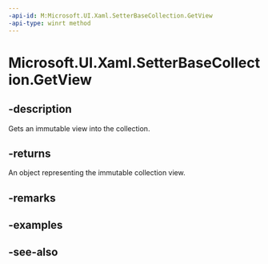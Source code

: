 ```yaml
---
-api-id: M:Microsoft.UI.Xaml.SetterBaseCollection.GetView
-api-type: winrt method
---
```


<!-- Method syntax
public Windows.Foundation.Collections.IVectorView<Microsoft.UI.Xaml.SetterBase> GetView()
-->

# Microsoft.UI.Xaml.SetterBaseCollection.GetView

## -description

Gets an immutable view into the collection.

## -returns

An object representing the immutable collection view.

## -remarks

## -examples

## -see-also
